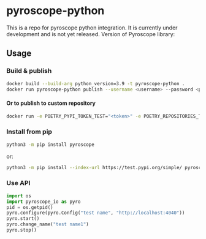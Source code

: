 # pyroscope-python

This is a repo for pyroscope python integration. It is currently under development and is not yet released. 
Version of Pyroscope library: <sha>

## Usage

### Build & publish

```sh
docker build --build-arg python_version=3.9 -t pyroscope-python .
docker run pyroscope-python publish --username <username> --password <password>
```

#### Or to publish to custom repository
```sh
docker run -e POETRY_PYPI_TOKEN_TEST="<token>" -e POETRY_REPOSITORIES_TEST_URL="https://test.pypi.org/legacy/" pyroscope-python publish -r test
```

### Install from pip
```sh
python3 -m pip install pyroscope
```
or:  
```sh
python3 -m pip install --index-url https://test.pypi.org/simple/ pyroscope
```

### Use API
```python
import os
import pyroscope_io as pyro
pid = os.getpid()
pyro.configure(pyro.Config("test name", "http://localhost:4040"))
pyro.start()
pyro.change_name("test name1")
pyro.stop()

```
